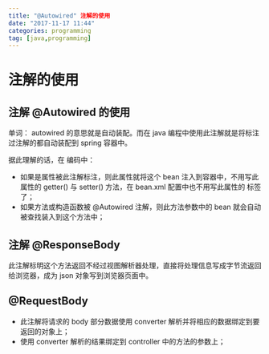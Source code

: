 ```yaml
---
title: "@Autowired" 注解的使用
date: "2017-11-17 11:44"
categories: programming
tag: [java,programming]
---
```


# 注解的使用

## 注解 @Autowired 的使用

单词： autowired 的意思就是自动装配。而在 java 编程中使用此注解就是将标注过注解的都自动装配到 spring 容器中。

据此理解的话，在 编码中：
- 如果是属性被此注解标注，则此属性就将这个 bean 注入到容器中，不用写此属性的 getter() 与 setter() 方法，在 bean.xml 配置中也不用写此属性的 <property> 标签了；
- 如果方法或构造函数被 @Autowired 注解，则此方法参数中的 bean 就会自动被查找装入到这个方法中；

## 注解 @ResponseBody

此注解标明这个方法返回不经过视图解析器处理，直接将处理信息写成字节流返回给浏览器，成为 json 对象写到浏览器页面中。

## @RequestBody

- 此注解将请求的 body 部分数据使用 converter 解析并将相应的数据绑定到要返回的对象上；
- 使用 converter 解析的结果绑定到 controller 中的方法的参数上；
